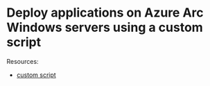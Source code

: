 # Deploy applications on Azure Arc Windows servers using a custom script

Resources:
* [custom script](https://azurearcjumpstart.io/azure_arc_jumpstart/azure_arc_servers/day2/arc_vm_extension_customscript_arm/)